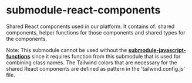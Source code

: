 # submodule-react-components
Shared React components used in our platform. It contains of: shared components, helper functions for those components and shared types for the components.

Note: This submodule cannot be used without the [**submodule-javascript-functions**](https://github.com/code-kern-ai/submodule-javascript-functions) since it requires function from this submodule that is used for combining class names.
The Tailwind colors that are necessary for the shared React components are defined as pattern in the 'tailwind.config.js' file.
